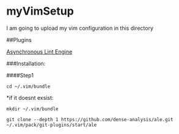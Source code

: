 # myVimSetup
I am going to upload my vim configuration in this directory

##Plugins

[Asynchronous Lint Engine](https://github.com/dense-analysis/ale)

###Installation:

####Step1

```console
cd ~/.vim/bundle
```
*if it doesnt exsist:
```console
mkdir ~/.vim/bundle
```
```console
git clone --depth 1 https://github.com/dense-analysis/ale.git ~/.vim/pack/git-plugins/start/ale
```

